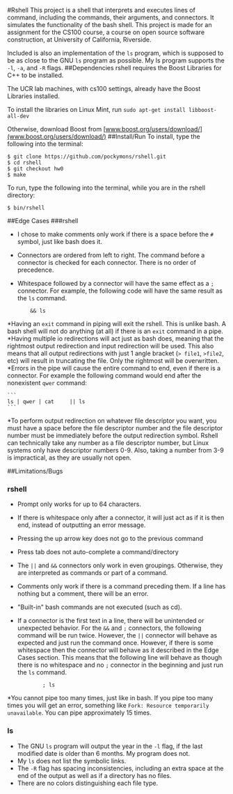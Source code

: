 #Rshell
This project is a shell that interprets and executes lines of command, including the commands, their arguments, and connectors. 
It simulates the functionality of the bash shell. This project is made for an assignment for the CS100 course, a course on open
source software construction, at University of California, Riverside. 

Included is also an implementation of the `ls` program, which is supposed to be as close to the GNU `ls` program as possible. My ls program supports the `-l`, `-a`, and `-R` flags.
##Dependencies
rshell requires the Boost Libraries for C++ to be installed. 

The UCR lab machines, with cs100 settings, already have the Boost Libraries installed.

To install the libraries on Linux Mint, run `sudo apt-get install libboost-all-dev`

Otherwise, download Boost from [www.boost.org/users/download/](www.boost.org/users/download/)
##Install/Run 
To install, type the following into the terminal:
```
$ git clone https://github.com/pockymons/rshell.git
$ cd rshell
$ git checkout hw0
$ make
```

To run, type the following into the terminal, while you are in the rshell directory:
```
$ bin/rshell
```
##Edge Cases
###rshell
* I chose to make comments only work if there is a space before the `#` symbol, just like bash does it.
* Connectors are ordered from left to right. The command before a connector is checked for each connector. There is no order of precedence.
* Whitespace followed by a connector will have the same effect as a `;` connector. For example, the following code will have the same result as the `ls` command.

	```
     	&& ls
	```

*Having an `exit` command in piping will exit the rshell. This is unlike bash. A bash shell will not do anything (at all) if there is an `exit` command in a pipe.
*Having multiple io redirections will act just as bash does, meaning that the rightmost output redirection and input redirection will be used. This also means that all output redirections with just 1 angle bracket (`> file1`, `>file2`, etc) will result in truncating the file. Only the rightmost will be overwritten.
*Errors in the pipe will cause the entire command to end, even if there is a connector. For example the following command would end after the nonexistent `qwer` command:

	```
	ls | qwer | cat     || ls
	```

*To perform output redirection on whatever file descriptor you want, you must have a space before the file descriptor number and the file descriptor number must be immediately before the output redirection symbol. Rshell can technically take any number as a file descriptor number, but Linux systems only have descriptor numbers 0-9. Also, taking a number from 3-9 is impractical, as they are usually not open. 

##Limitations/Bugs
### rshell
* Prompt only works for up to 64 characters.
* If there is whitespace only after a connector, it will just act as if it is then end, instead of outputting an error message.
* Pressing the up arrow key does not go to the previous command
* Press tab does not auto-complete a command/directory
* The `||` and `&&` connectors only work in even groupings. Otherwise, they are interpreted as commands or part of a command.
* Comments only work if there is a command preceding them. If a line has nothing but a comment, there will be an error.
* "Built-in" bash commands are not executed (such as cd).
* If a connector is the first text in a line, there will be unintended or unexpected behavior. For the `&&` and `;` connectors, the following command will be run twice. However, the `||` connector will behave as expected and just run the command once. However, if there is some whitespace then the connector will behave as it described in the Edge Cases section. This means that the following line will behave as though there is no whitespace and no `;` connector in the beginning and just run the `ls` command.

	```
        	; ls
	```


\*You cannot pipe too many times, just like in bash. If you pipe too many times you will get an error, something like  `Fork: Resource temporarily unavailable`. You can pipe approximately 15 times.

### ls
* The GNU `ls` program will output the year in the `-l` flag, if the last modified date is older than 6 months. My program does not.
* My `ls` does not list the symbolic links.
* The `-R` flag has spacing inconsistencies, including an extra space at the end of the output as well as if a directory has no files.
* There are no colors distinguishing each file type.
